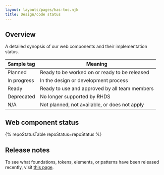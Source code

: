 ```yaml
---
layout: layouts/pages/has-toc.njk
title: Design/code status
---
```


<link data-helmet rel="stylesheet" href="/assets/packages/@rhds/elements/elements/rh-table/rh-table-lightdom.css">

<script data-helmet type="module">
  import '@rhds/elements/rh-tag/rh-tag.js';
  import '@rhds/elements/rh-table/rh-table.js';
</script>

<section aria-labelledby="overview">

## Overview

A detailed synopsis of our web components and their implementation status.

<rh-table class="component-status-table">

| Sample tag                                                                           | Meaning                                       |
| ------------------------------------------------------------------------------------ | --------------------------------------------- |
| <rh-tag variant="filled" color="gray" icon="notification-fill">Planned</rh-tag>      | Ready to be worked on or ready to be released |
| <rh-tag variant="outline" color="green" icon="harvey-ball-50">In progress</rh-tag>   | In the design or development process          |
| <rh-tag variant="filled" color="green" icon="check-circle-fill">Ready</rh-tag>       | Ready to use and approved by all team members |
| <rh-tag variant="filled" color="orange" icon="close-circle-fill">Deprecated</rh-tag> | No longer supported by RHDS                   |
| <rh-tag variant="outline" color="gray" icon="ban">N/A</rh-tag>                       | Not planned, not available, or does not apply |

</rh-table>
</section>

<section aria-labelledby="web-component-status">

## Web component status

{% repoStatusTable repoStatus=repoStatus %}

</section>

<uxdot-feedback>
  <h2>Release notes</h2>
  <p>To see what foundations, tokens, elements, or patterns have been released recently, visit <a href="/release-notes/">this page</a>.</p>
</uxdot-feedback>
